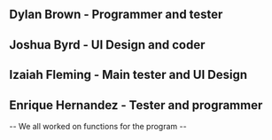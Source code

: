 ## Dylan Brown - Programmer and tester
## Joshua Byrd - UI Design and coder
## Izaiah Fleming - Main tester and UI Design
## Enrique Hernandez - Tester and programmer
-- We all worked on functions for the program --

